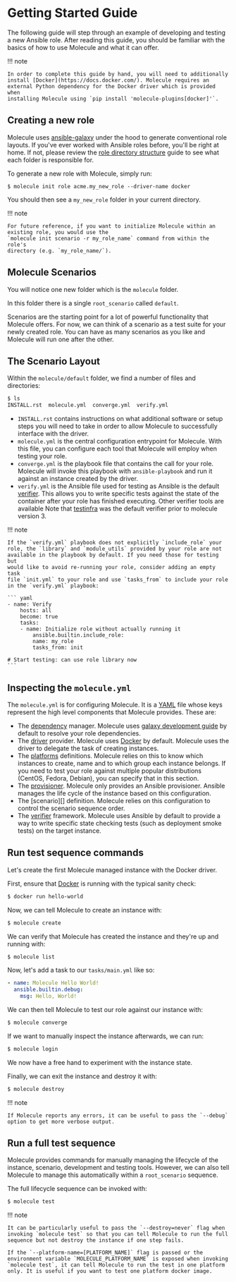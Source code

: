 # Getting Started Guide

The following guide will step through an example of developing and
testing a new Ansible role. After reading this guide, you should be
familiar with the basics of how to use Molecule and what it can offer.

!!! note

    In order to complete this guide by hand, you will need to additionally
    install [Docker](https://docs.docker.com/). Molecule requires an
    external Python dependency for the Docker driver which is provided when
    installing Molecule using `pip install 'molecule-plugins[docker]'`.

## Creating a new role

Molecule uses [ansible-galaxy](https://docs.ansible.com/ansible/latest/cli/ansible-galaxy.html) under the hood to generate conventional role layouts. If
you've ever worked with Ansible roles before, you'll be right at home.
If not, please review the
[role directory structure](https://docs.ansible.com/ansible/latest/playbook_guide/playbooks_reuse_roles.html#role-directory-structure)
guide to see what each folder is responsible for.

To generate a new role with Molecule, simply run:

```shell
$ molecule init role acme.my_new_role --driver-name docker
```

You should then see a `my_new_role` folder in your current directory.

!!! note

    For future reference, if you want to initialize Molecule within an
    existing role, you would use the
    `molecule init scenario -r my_role_name` command from within the role's
    directory (e.g. `my_role_name/`).

## Molecule Scenarios

You will notice one new folder which is the `molecule` folder.

In this folder there is a single `root_scenario` called `default`.

Scenarios are the starting point for a lot of powerful functionality
that Molecule offers. For now, we can think of a scenario as a test
suite for your newly created role. You can have as many scenarios as you
like and Molecule will run one after the other.

## The Scenario Layout

Within the `molecule/default` folder, we find a number of files and
directories:

```bash
$ ls
INSTALL.rst  molecule.yml  converge.yml  verify.yml
```

- `INSTALL.rst` contains instructions on what additional software or
  setup steps you will need to take in order to allow Molecule to
  successfully interface with the driver.
- `molecule.yml` is the central configuration entrypoint for Molecule.
  With this file, you can configure each tool that Molecule will
  employ when testing your role.
- `converge.yml` is the playbook file that contains the call for your
  role. Molecule will invoke this playbook with `ansible-playbook` and
  run it against an instance created by the driver.
- `verify.yml` is the Ansible file used for testing as Ansible is the
  default [verifier](configuration.md#verifier). This allows you to
  write specific tests against the state of the container after your
  role has finished executing. Other verifier tools are available
  Note that [testinfra](https://testinfra.readthedocs.io/en/latest/) was the default verifier prior to molecule version 3.

!!! note

    If the `verify.yml` playbook does not explicitly `include_role` your
    role, the `library` and `module_utils` provided by your role are not
    available in the playbook by default. If you need those for testing but
    would like to avoid re-running your role, consider adding an empty task
    file `init.yml` to your role and use `tasks_from` to include your role
    in the `verify.yml` playbook:

    ``` yaml
    - name: Verify
        hosts: all
        become: true
        tasks:
        - name: Initialize role without actually running it
            ansible.builtin.include_role:
            name: my_role
            tasks_from: init

    # Start testing: can use role library now
    ```

## Inspecting the `molecule.yml`

The `molecule.yml` is for configuring Molecule. It is a
[YAML](https://yaml.org/) file whose keys represent the high level
components that Molecule provides. These are:

- The [dependency](configuration.md#dependency) manager. Molecule
  uses [galaxy development guide]
  by default to resolve your role dependencies.
- The [driver](configuration.md#driver) provider. Molecule uses
  [Docker](https://docs.docker.com/) by default. Molecule uses the
  driver to delegate the task of creating instances.
- The [platforms](configuration.md#platforms) definitions. Molecule
  relies on this to know which instances to create, name and to which
  group each instance belongs. If you need to test your role against
  multiple popular distributions (CentOS, Fedora, Debian), you can
  specify that in this section.
- The [provisioner](configuration.md#provisioner). Molecule only
  provides an Ansible provisioner. Ansible manages the life cycle of
  the instance based on this configuration.
- The [scenario][] definition.
  Molecule relies on this configuration to control the scenario
  sequence order.
- The [verifier](configuration.md#verifier) framework. Molecule
  uses Ansible by default to provide a way to write specific state
  checking tests (such as deployment smoke tests) on the target
  instance.

## Run test sequence commands

Let's create the first Molecule managed instance with the Docker
driver.

First, ensure that [Docker](https://docs.docker.com/) is running with
the typical sanity check:

```bash
$ docker run hello-world
```

Now, we can tell Molecule to create an instance with:

```bash
$ molecule create
```

We can verify that Molecule has created the instance and they're up and
running with:

```bash
$ molecule list
```

Now, let's add a task to our `tasks/main.yml` like so:

```yaml
- name: Molecule Hello World!
  ansible.builtin.debug:
    msg: Hello, World!
```

We can then tell Molecule to test our role against our instance with:

```bash
$ molecule converge
```

If we want to manually inspect the instance afterwards, we can run:

```bash
$ molecule login
```

We now have a free hand to experiment with the instance state.

Finally, we can exit the instance and destroy it with:

```bash
$ molecule destroy
```

!!! note

    If Molecule reports any errors, it can be useful to pass the `--debug`
    option to get more verbose output.

## Run a full test sequence

Molecule provides commands for manually managing the lifecycle of the
instance, scenario, development and testing tools. However, we can also
tell Molecule to manage this automatically within a
`root_scenario` sequence.

The full lifecycle sequence can be invoked with:

```bash
$ molecule test
```

!!! note

    It can be particularly useful to pass the `--destroy=never` flag when
    invoking `molecule test` so that you can tell Molecule to run the full
    sequence but not destroy the instance if one step fails.

    If the `--platform-name=[PLATFORM_NAME]` flag is passed or the
    environment variable `MOLECULE_PLATFORM_NAME` is exposed when invoking
    `molecule test`, it can tell Molecule to run the test in one platform
    only. It is useful if you want to test one platform docker image.

[galaxy development guide]: https://docs.ansible.com/ansible/latest/galaxy/dev_guide.html
